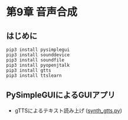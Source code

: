# 第9章 音声合成

## はじめに
```
pip3 install pysimplegui
pip3 install sounddevice
pip3 install soundfile
pip3 install pyopenjtalk
pip3 install gtts
pip3 install ttslearn
```

## PySimpleGUIによるGUIアプリ
- gTTSによるテキスト読み上げ ([synth_gtts.py](https://github.com/tam17aki/speech_process_exercise/blob/master/SpeechSynthesis/synth_gtts.py))
